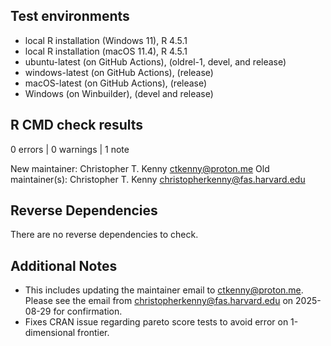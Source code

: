 ## Test environments

* local R installation (Windows 11), R 4.5.1
* local R installation (macOS 11.4), R 4.5.1
* ubuntu-latest (on GitHub Actions), (oldrel-1, devel, and release)
* windows-latest (on GitHub Actions), (release)
* macOS-latest (on GitHub Actions), (release)
* Windows (on Winbuilder), (devel and release)

## R CMD check results

0 errors | 0 warnings | 1 note

New maintainer:
  Christopher T. Kenny <ctkenny@proton.me>
Old maintainer(s):
  Christopher T. Kenny <christopherkenny@fas.harvard.edu>

## Reverse Dependencies

There are no reverse dependencies to check.

## Additional Notes

* This includes updating the maintainer email to ctkenny@proton.me. Please see the email from christopherkenny@fas.harvard.edu on 2025-08-29 for confirmation.
* Fixes CRAN issue regarding pareto score tests to avoid error on 1-dimensional frontier.
